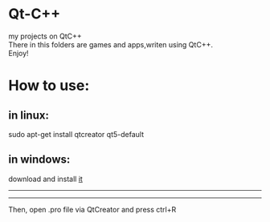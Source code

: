 <h1>Qt-C++</h1>
my projects on QtC++<br/>
There in this folders are games and apps,writen using QtC++.<br/>
Enjoy!<br/>
<h1>How to use:</h1>
<h2>   in linux:</h2>
 sudo apt-get install qtcreator qt5-default<br/>
<h2>   in windows:</h2>
 download and install <a href="http://download.qt.io/official_releases/qt/5.12/5.12.4/qt-opensource-windows-x86-5.12.4.exe">it</a><br/>
<hr/><hr/>
Then, open .pro file via QtCreator and press ctrl+R<br/>
